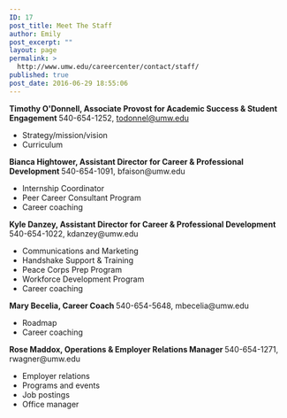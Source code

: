 ```yaml
---
ID: 17
post_title: Meet The Staff
author: Emily
post_excerpt: ""
layout: page
permalink: >
  http://www.umw.edu/careercenter/contact/staff/
published: true
post_date: 2016-06-29 18:55:06
---
```

<strong>Timothy O'Donnell, Associate Provost for Academic Success &amp; Student Engagement
</strong>540-654-1252, todonnel@umw.edu
<ul>
 	<li>Strategy/mission/vision</li>
 	<li>Curriculum</li>
</ul>
<strong>Bianca Hightower, Assistant Director for Career &amp; Professional Development
</strong>540-654-1091, bfaison@umw.edu
<ul>
 	<li>Internship Coordinator</li>
 	<li>Peer Career Consultant Program</li>
 	<li>Career coaching</li>
</ul>
<strong>Kyle Danzey, Assistant Director for Career &amp; Professional Development
</strong>540-654-1022, kdanzey@umw.edu
<ul>
 	<li>Communications and Marketing</li>
 	<li>Handshake Support &amp; Training</li>
 	<li>Peace Corps Prep Program</li>
 	<li>Workforce Development Program</li>
 	<li>Career coaching</li>
</ul>
<strong>Mary Becelia, Career Coach
</strong>540-654-5648, mbecelia@umw.edu
<ul>
 	<li>Roadmap</li>
 	<li>Career coaching</li>
</ul>
<strong>Rose Maddox, Operations &amp; Employer Relations Manager
</strong>540-654-1271, rwagner@umw.edu
<ul>
 	<li>Employer relations</li>
 	<li>Programs and events</li>
 	<li>Job postings</li>
 	<li>Office manager</li>
</ul>